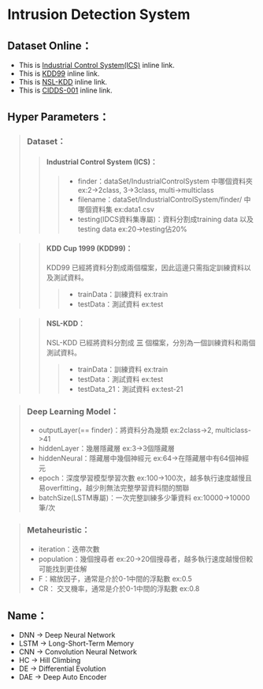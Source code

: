 # Intrusion Detection System

## Dataset Online：
* This is [Industrial Control System(ICS)](https://sites.google.com/a/uah.edu/tommy-morris-uah/ics-data-sets "ICS") inline link.
* This is [KDD99](http://kdd.ics.uci.edu/databases/kddcup99/kddcup99.html "KDD Cup 1999") inline link.
* This is [NSL-KDD](https://codertw.com/%E7%A8%8B%E5%BC%8F%E8%AA%9E%E8%A8%80/464074/ "NSL-KDD") inline link.
* This is [CIDDS-001](https://www.hs-coburg.de/forschung-kooperation/forschungsprojekte-oeffentlich/informationstechnologie/cidds-coburg-intrusion-detection-data-sets.html "CIDDS-001") inline link.


## Hyper Parameters：

> ### Dataset：
>> #### Industrial Control System (ICS)：
>>> * finder：dataSet/IndustrialControlSystem 中哪個資料夾 ex:2->2class, 3->3class, multi->multiclass
>>> * filename：dataSet/IndustrialControlSystem/finder/ 中哪個資料集 ex:data1.csv
>>> * testing(IDCS資料集專屬)：資料分割成training data 以及 testing data ex:20->testing佔20%

>> #### KDD Cup 1999 (KDD99)：
>> KDD99 已經將資料分割成兩個檔案，因此這邊只需指定訓練資料以及測試資料。
>>> * trainData：訓練資料 ex:train
>>> * testData：測試資料 ex:test

>> #### NSL-KDD：
>> NSL-KDD 已經將資料分割成 **三** 個檔案，分別為一個訓練資料和兩個測試資料。
>>> * trainData：訓練資料 ex:train
>>> * testData：測試資料 ex:test
>>> * testData_21：測試資料 ex:test-21
	
> ### Deep Learning Model：
>* outputLayer(== finder)：將資料分為幾類 ex:2class->2, multiclass->41
>* hiddenLayer：幾層隱藏層 ex:3->3個隱藏層
>* hiddenNeural：隱藏層中幾個神經元 ex:64->在隱藏層中有64個神經元
>* epoch：深度學習模型學習次數 ex:100->100次，越多執行速度越慢且易overfitting，越少則無法完整學習資料間的關聯
>* batchSize(LSTM專屬)：一次完整訓練多少筆資料 ex:10000->10000筆/次

> ### Metaheuristic：
>* iteration：迭帶次數
>* population：幾個搜尋者 ex:20->20個搜尋者，越多執行速度越慢但較可能找到更佳解
>* F：縮放因子，通常是介於0-1中間的浮點數 ex:0.5
>* CR： 交叉機率，通常是介於0-1中間的浮點數 ex:0.8

## Name：
* DNN -> Deep Neural Network
* LSTM -> Long-Short-Term Memory
* CNN -> Convolution Neural Network
* HC -> Hill Climbing
* DE -> Differential Evolution
* DAE -> Deep Auto Encoder